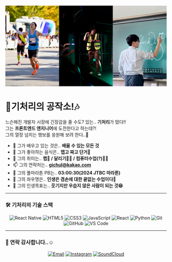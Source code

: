 ![Welcome Banner](banner.png)

<!-- 자기소개 -->
# 🎄기처리의 공작소!🎶
느슨해진 개발자 시장에 긴장감을 줄 수도? 있는.. **기처리**가 떴다!!<br>
그는 **프론트엔드 엔지니어**에 도전한다고 하는데?!<br>
그의 열정 넘치는 행보를 응원해 보려 한다..🤪<br>

- 🌱 그가 배우고 있는 것은.. **배울 수 있는 모든 것**
- 🍴 그가 좋아하는 음식은.. **맵고 짜고 단거🍭**  
- 🚀 그의 취미는.. **랩🎤 / 달리기🏃‍♂️ / 컴퓨터수업(?)🧑‍🏫**  
- 📫 그의 연락처는.. **gichul@kakao.com**
- 🤸 그의 풀마라톤 PB는.. **03:00:30(2024 JTBC 마라톤)**
- 📝 그의 좌우명은.. **인생은 겸손에 대한 끝없는 수업이다🫡**
- 🏁 그의 인생목표는.. **웃기지만 우습지 않은 사람이 되는 것😆**

---

<!-- 기술 스택 -->
### 🛠️ 기처리의 기술 스택
<div align="center">
  <!-- Frontend -->
  <img src="https://img.shields.io/badge/React_Native-20232A?style=flat-square&logo=react&logoColor=61DAFB" alt="React Native" />
  <img src="https://img.shields.io/badge/HTML5-E34F26?style=flat-square&logo=html5&logoColor=white" alt="HTML5" />
  <img src="https://img.shields.io/badge/CSS3-1572B6?style=flat-square&logo=css3&logoColor=white" alt="CSS3" />
  <img src="https://img.shields.io/badge/JavaScript-F7DF1E?style=flat-square&logo=javascript&logoColor=black" alt="JavaScript" />
  <img src="https://img.shields.io/badge/React-61DAFB?style=flat-square&logo=react&logoColor=black" alt="React" />
  <img src="https://img.shields.io/badge/Python-3776AB?style=flat-square&logo=python&logoColor=white" alt="Python" />
  
  <!-- Tools -->
  <img src="https://img.shields.io/badge/Git-F05032?style=flat-square&logo=git&logoColor=white" alt="Git" />
  <img src="https://img.shields.io/badge/GitHub-181717?style=flat-square&logo=github&logoColor=white" alt="GitHub" />
  <img src="https://img.shields.io/badge/VS%20Code-007ACC?style=flat-square&logo=visual-studio-code&logoColor=white" alt="VS Code" />
</div>

---

<!-- Contact -->
### 📲 연락 감사합니다..☺️
<div align="center">
  <a href="mailto:gichul@kakao.com"><img src="https://img.shields.io/badge/Email-D14836?style=flat-square&logo=mail&logoColor=white" alt="Email" /></a>
  <a href="https://www.instagram.com/jun_h.h/"><img src="https://img.shields.io/badge/Instagram-E4405F?style=flat-square&logo=instagram&logoColor=white" alt="Instagram" /></a>
  <a href="https://soundcloud.com/junho07021" target="_blank">
    <img src="https://img.shields.io/badge/SoundCloud-FF5500?style=flat-square&logo=soundcloud&logoColor=white" alt="SoundCloud" />
  </a>
</div>

